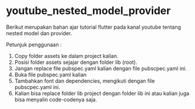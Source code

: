 # youtube_nested_model_provider

Berikut merupakan bahan ajar tutorial flutter pada kanal youtube tentang nested model dan provider.

Petunjuk penggunaan :

1. Copy folder assets ke dalam project kalian.
2. Posisi folder assets sejajar dengan folder lib (root).
3. Jangan replace file pubspec.yaml kalian dengan file pubscpec.yaml ini.
4. Buka file pubspec.yaml kalian
5. Tambahkan font dan dependencies, mengikuti dengan file pubscpec.yaml ini.
6. Kalian bisa replace folder lib project dengan folder lib ini atau kalian juga bisa menyalin code-codenya saja.
